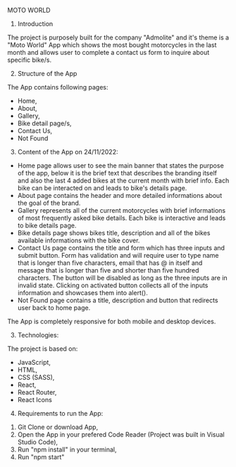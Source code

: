 MOTO WORLD

1. Introduction

The project is purposely built for the company "Admolite" and it's theme is a "Moto World" App which shows the most bought motorcycles in the last month and allows user to complete a contact us form to inquire about specific bike/s.

2. Structure of the App

The App contains following pages:

- Home,
- About,
- Gallery,
- Bike detail page/s,
- Contact Us,
- Not Found

3. Content of the App on 24/11/2022:

- Home page allows user to see the main banner that states the purpose of the app, below it is the brief text that describes the branding itself and also the last 4 added bikes at the current month with brief info. Each bike can be interacted on and leads to bike's details page.
- About page contains the header and more detailed informations about the goal of the brand.
- Gallery represents all of the current motorcycles with brief informations of most frequently asked bike details. Each bike is interactive and leads to bike details page.
- Bike details page shows bikes title, description and all of the bikes available informations with the bike cover.
- Contact Us page contains the title and form which has three inputs and submit button. Form has validation and will require user to type name that is longer than five characters, email that has @ in itself and message that is longer than five and shorter than five hundred characters. The button will be disabled as long as the three inputs are in invalid state. Clicking on activated button collects all of the inputs information and showcases them into alert().
- Not Found page contains a title, description and button that redirects user back to home page.

The App is completely responsive for both mobile and desktop devices.

3. Technologies:

The project is based on:

- JavaScript,
- HTML,
- CSS (SASS),
- React,
- React Router,
- React Icons

4. Requirements to run the App:

1) Git Clone or download App,
2) Open the App in your prefered Code Reader (Project was built in Visual Studio Code),
3) Run "npm install" in your terminal,
4) Run "npm start"

